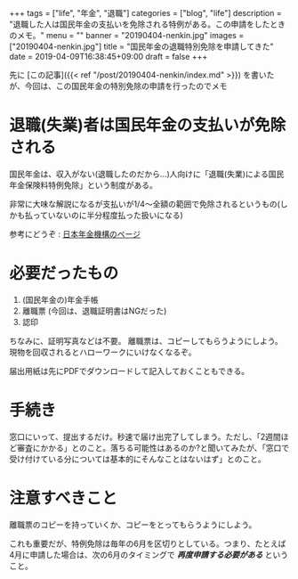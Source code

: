 +++
tags = ["life", "年金", "退職"]
categories = ["blog", "life"]
description = "退職した人は国民年金の支払いを免除される特例がある。この申請をしたときのメモ。"
menu = ""
banner = "20190404-nenkin.jpg"
images = ["20190404-nenkin.jpg"]
title = "国民年金の退職特別免除を申請してきた"
date = 2019-04-09T16:38:45+09:00
draft = false
+++

先に [この記事]({{< ref "/post/20190404-nenkin/index.md" >}}) を書いたが、今回は、この国民年金の特別免除の申請を行ったのでメモ

# 退職(失業)者は国民年金の支払いが免除される
国民年金は、収入がない(退職したのだから…)人向けに「退職(失業)による国民年金保険料特例免除」という制度がある。

非常に大味な解説になるが支払いが1/4〜全額の範囲で免除されるというもの(しかも払っていないのに半分程度払った扱いになる)

参考にどうぞ : [日本年金機構のページ](https://www.nenkin.go.jp/service/kokunen/menjo/20150428.html)

# 必要だったもの

1. (国民年金の)年金手帳
2. 離職票 (今回は、退職証明書はNGだった)
3. 認印

ちなみに、証明写真などは不要。
離職票は、コピーしてもらうようにしよう。現物を回収されるとハローワークにいけなくなるぞ。

届出用紙は先にPDFでダウンロードして記入しておくこともできる。

# 手続き
窓口にいって、提出するだけ。秒速で届け出完了してしまう。ただし、「2週間ほど審査にかかる」とのこと。落ちる可能性はあるのか?と聞いてみたが、「窓口で受け付けている分については基本的にそんなことはないはず」とのこと。

# 注意すべきこと
離職票のコピーを持っていくか、コピーをとってもらうようにしよう。

これも重要だが、特例免除は毎年の6月を区切りとしている。つまり、たとえば4月に申請した場合は、次の6月のタイミングで ***再度申請する必要がある*** ということ。
